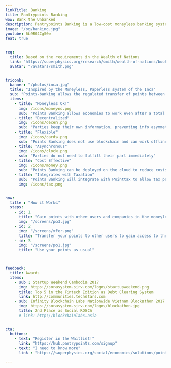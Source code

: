 ```yaml
---
linkTitle: Banking
title: Pantrypoints Banking
wow: Bank the Unbanked
description: Pantrypoints Banking is a low-cost moneyless banking system that circulates the economy unserved by the financial system 
image: "/og/banking.jpg"
youtube: 6b9R04CgS6w
feat: true


req:
  title: Based on the requirements in the Wealth of Nations
  link: "https://superphysics.org/research/smith/wealth-of-nations/book-2/chapter-3c"
  avatar: "/avatars/smith.png"


triconb:
  banner: "/photos/inca.jpg"
  title: "Inspired by the Moneyless, Paperless system of the Inca"
  sub: "Points-banking allows the regulated transfer of points between users"
  items:
    - title: "Moneyless Ok!"
      img: /icons/moneyno.png
      sub: "Points Banking allows economies to work even after a total financial collapse"
    - title: "Decentralized"
      img: /icons/decen.png    
      sub: "Parties keep their own information, preventing info asymmetry"
    - title: "Flexible"
      img: /icons/cards.png
      sub: "Points Banking does not use blockchain and can work offline, just as the Inca were offline"
    - title: "Asynchronous"
      img: /icons/clock.png
      sub: "Parties do not need to fulfill their part immediately"      
    - title: "Cost Effective"
      img: /icons/money.png
      sub: "Points Banking can be deployed on the cloud to reduce costs"
    - title: "Integrates with Taxation"
      sub: "Points Banking will integrate with Pointtax to allow tax payments in kind"
      img: /icons/tax.png


how:
  title : "How it Works"  
  steps:
    - id: 1
      title: "Gain points with other users and companies in the moneyless economy"  
      img: "/screens/po3.jpg"
    - id: 2 
      img: "/screens/xfer.png"
      title: "Transfer your points to other users to gain access to their goods and services"
    - id: 3
      img: "/screens/po1.jpg"
      title: "Use your points as usual"



feedback:
  title: Awards
  items:
    - sub : Startup Weekend Cambodia 2017
      img: https://sorasystem.sirv.com/logos/startupweekend.png
      title: Top 5 in the Fintech Edition as Debt Clearing System
      link: http://communities.techstars.com
    - sub: Infinity Blockchain Labs Nationwide Vietnam Blockathon 2017
      img: https://sorasystem.sirv.com/logos/blockathon.jpg
      title: 2nd Place as Social ROSCA
      # link: http://blockchainlabs.asia


cta:
  buttons:
    - text: "Register in the Waitlist!"
      link: "https://hub.pantrypoints.com/signup"
    - text: "I need to know more"
      link : "https://superphysics.org/social/economics/solutions/points-banking"

---
```

